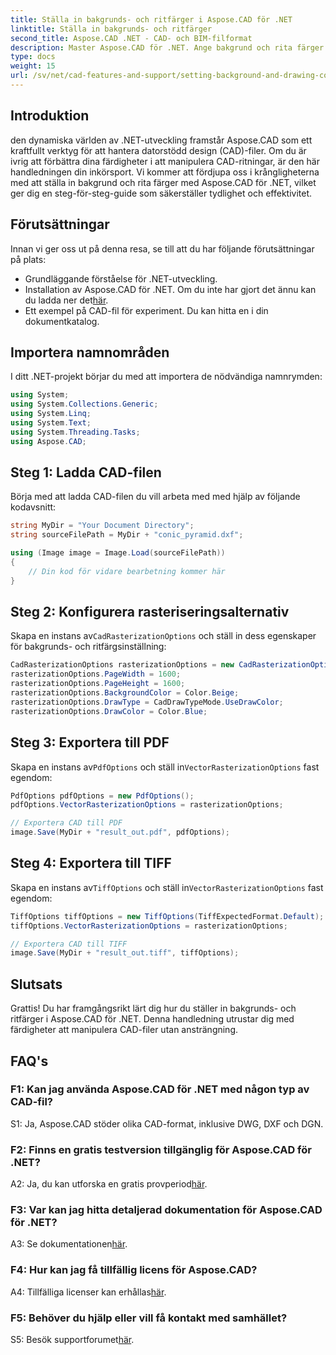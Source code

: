 ```yaml
---
title: Ställa in bakgrunds- och ritfärger i Aspose.CAD för .NET
linktitle: Ställa in bakgrunds- och ritfärger
second_title: Aspose.CAD .NET - CAD- och BIM-filformat
description: Master Aspose.CAD för .NET. Ange bakgrund och rita färger utan ansträngning. Följ vår steg-för-steg-guide.
type: docs
weight: 15
url: /sv/net/cad-features-and-support/setting-background-and-drawing-colors/
---
```

## Introduktion

den dynamiska världen av .NET-utveckling framstår Aspose.CAD som ett kraftfullt verktyg för att hantera datorstödd design (CAD)-filer. Om du är ivrig att förbättra dina färdigheter i att manipulera CAD-ritningar, är den här handledningen din inkörsport. Vi kommer att fördjupa oss i krångligheterna med att ställa in bakgrund och rita färger med Aspose.CAD för .NET, vilket ger dig en steg-för-steg-guide som säkerställer tydlighet och effektivitet.

## Förutsättningar

Innan vi ger oss ut på denna resa, se till att du har följande förutsättningar på plats:

- Grundläggande förståelse för .NET-utveckling.
-  Installation av Aspose.CAD för .NET. Om du inte har gjort det ännu kan du ladda ner det[här](https://releases.aspose.com/cad/net/).
- Ett exempel på CAD-fil för experiment. Du kan hitta en i din dokumentkatalog.

## Importera namnområden

I ditt .NET-projekt börjar du med att importera de nödvändiga namnrymden:

```csharp
using System;
using System.Collections.Generic;
using System.Linq;
using System.Text;
using System.Threading.Tasks;
using Aspose.CAD;
```

## Steg 1: Ladda CAD-filen

Börja med att ladda CAD-filen du vill arbeta med med hjälp av följande kodavsnitt:

```csharp
string MyDir = "Your Document Directory";
string sourceFilePath = MyDir + "conic_pyramid.dxf";

using (Image image = Image.Load(sourceFilePath))
{
    // Din kod för vidare bearbetning kommer här
}
```

## Steg 2: Konfigurera rasteriseringsalternativ

 Skapa en instans av`CadRasterizationOptions` och ställ in dess egenskaper för bakgrunds- och ritfärgsinställning:

```csharp
CadRasterizationOptions rasterizationOptions = new CadRasterizationOptions();
rasterizationOptions.PageWidth = 1600;
rasterizationOptions.PageHeight = 1600;
rasterizationOptions.BackgroundColor = Color.Beige;
rasterizationOptions.DrawType = CadDrawTypeMode.UseDrawColor;
rasterizationOptions.DrawColor = Color.Blue;
```

## Steg 3: Exportera till PDF

 Skapa en instans av`PdfOptions` och ställ in`VectorRasterizationOptions` fast egendom:

```csharp
PdfOptions pdfOptions = new PdfOptions();
pdfOptions.VectorRasterizationOptions = rasterizationOptions;

// Exportera CAD till PDF
image.Save(MyDir + "result_out.pdf", pdfOptions);
```

## Steg 4: Exportera till TIFF

 Skapa en instans av`TiffOptions` och ställ in`VectorRasterizationOptions` fast egendom:

```csharp
TiffOptions tiffOptions = new TiffOptions(TiffExpectedFormat.Default);
tiffOptions.VectorRasterizationOptions = rasterizationOptions;

// Exportera CAD till TIFF
image.Save(MyDir + "result_out.tiff", tiffOptions);
```

## Slutsats

Grattis! Du har framgångsrikt lärt dig hur du ställer in bakgrunds- och ritfärger i Aspose.CAD för .NET. Denna handledning utrustar dig med färdigheter att manipulera CAD-filer utan ansträngning.

## FAQ's

### F1: Kan jag använda Aspose.CAD för .NET med någon typ av CAD-fil?

S1: Ja, Aspose.CAD stöder olika CAD-format, inklusive DWG, DXF och DGN.

### F2: Finns en gratis testversion tillgänglig för Aspose.CAD för .NET?

 A2: Ja, du kan utforska en gratis provperiod[här](https://releases.aspose.com/).

### F3: Var kan jag hitta detaljerad dokumentation för Aspose.CAD för .NET?

 A3: Se dokumentationen[här](https://reference.aspose.com/cad/net/).

### F4: Hur kan jag få tillfällig licens för Aspose.CAD?

 A4: Tillfälliga licenser kan erhållas[här](https://purchase.aspose.com/temporary-license/).

### F5: Behöver du hjälp eller vill få kontakt med samhället?

 S5: Besök supportforumet[här](https://forum.aspose.com/c/cad/19).
